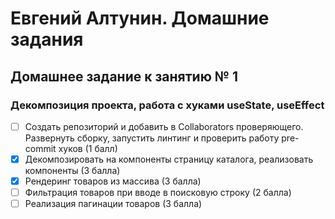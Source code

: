 # Евгений Алтунин. Домашние задания

## Домашнее задание к занятию № 1

### Декомпозиция проекта, работа с хуками useState, useEffect

- [ ] Создать репозиторий и добавить в Collaborators проверяющего. Развернуть сборку, запустить линтинг и проверить работу pre-commit хуков (1 балл)
- [x] Декомпозировать на компоненты страницу каталога, реализовать компоненты (3 балла)
- [x] Рендеринг товаров из массива (3 балла)
- [ ] Фильтрация товаров при вводе в поисковую строку (2 балла)
- [ ] Реализация пагинации товаров (3 балла)
